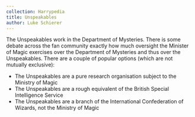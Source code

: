 ```yaml
---
collection: Harrypedia
title: Unspeakables
author: Luke Schierer
---
```


The Unspeakables work in the Department of Mysteries.  There is some debate across the fan community exactly how much oversight the Minister of Magic exercises over the Department of Mysteries and thus over the Unspeakables.  There are a couple of popular options (which are not mutually exclusive): 
* The Unspeakables are a pure research organisation subject to the Ministry of Magic
* The Unspeakables are a rough equivalent of the British Special Intelligence Service
* The Unspeakables are a branch of the International Confederation of Wizards, not the Ministry of Magic

